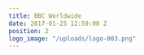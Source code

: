 ```yaml
---
title: BBC Worldwide
date: 2017-01-25 12:59:00 Z
position: 2
logo_image: "/uploads/logo-003.png"
---
```


